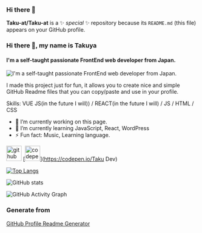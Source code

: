### Hi there 👋


**Taku-at/Taku-at** is a ✨ _special_ ✨ repository because its `README.md` (this file) appears on your GitHub profile.

### Hi there 👋, my name is Takuya
#### I'm a self-taught passionate FrontEnd web developer from Japan.
![I'm a self-taught passionate FrontEnd web developer from Japan.](https://arturssmirnovs.github.io/github-profile-readme-generator/images/banner.png)

I made this project just for fun, it allows you to create nice and simple GitHub Readme files that you can copy/paste and use in your profile.

Skills: VUE JS(in the future I will)) / REACT(in the future I will) / JS / HTML / CSS

- 🔭 I’m currently working on this page. 
- 🌱 I’m currently learning JavaScript, React, WordPress 
- ⚡ Fun fact: Music, Learning language. 


[<img src='https://cdn.jsdelivr.net/npm/simple-icons@3.0.1/icons/github.svg' alt='github' height='40'>](https://github.com/Taku-at)  [<img src='https://cdn.jsdelivr.net/npm/simple-icons@3.0.1/icons/codepen.svg' alt='codepen' height='40'>](https://codepen.io/Taku Dev)  

[![Top Langs](https://github-readme-stats.vercel.app/api/top-langs/?username=Taku-at)](https://github.com/anuraghazra/github-readme-stats)

![GitHub stats](https://github-readme-stats.vercel.app/api?username=Taku-at&show_icons=true)  

![GitHub Activity Graph](https://activity-graph.herokuapp.com/graph?username=Taku-at)  

### Generate from 
[GitHub Profile Readme Generator
](https://arturssmirnovs.github.io/github-profile-readme-generator/)
